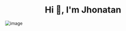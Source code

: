 <h1 align="center">Hi 👋, I'm Jhonatan</h1>

![image](https://github.com/user-attachments/assets/ea6cf2e5-30af-4891-83c1-9b1ce7ca5c92)







